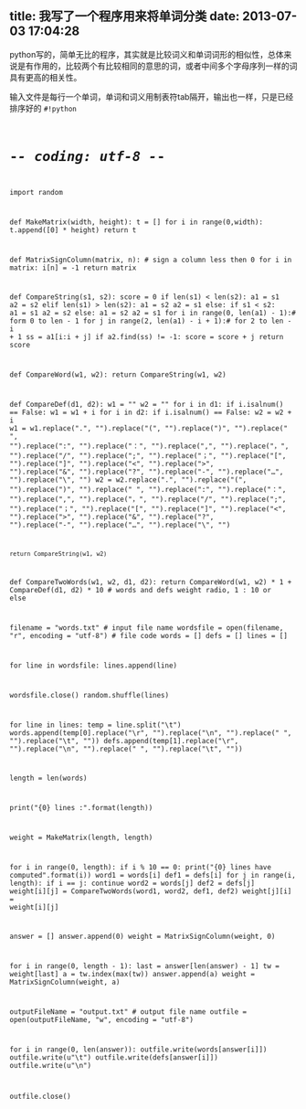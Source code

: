title: 我写了一个程序用来将单词分类
date: 2013-07-03 17:04:28
---

python写的，简单无比的程序，其实就是比较词义和单词词形的相似性，总体来说是有作用的，比较两个有比较相同的意思的词，或者中间多个字母序列一样的词具有更高的相关性。

输入文件是每行一个单词，单词和词义用制表符tab隔开，输出也一样，只是已经排序好的
<code>#!python
# -*- coding: utf-8 -*-

import random

def MakeMatrix(width, height):
	t = []
	for i in range(0,width):
		t.append([0] * height)
	return t

def MatrixSignColumn(matrix, n): # sign a column less then 0
	for i in matrix:
		i[n] = -1
	return matrix

def CompareString(s1, s2):
	score = 0
	if len(s1) &lt; len(s2): 		a1 = s1 		a2 = s2 	elif len(s1) &gt; len(s2):
		a1 = s2
		a2 = s1
	else:
		if s1 &lt; s2:
			a1 = s1
			a2 = s2
		else:
			a1 = s2
			a2 = s1
	for i in range(0, len(a1) - 1):# form 0 to len - 1
		for j in range(2, len(a1) - i + 1):# for 2 to len - i + 1
			ss = a1[i:i + j]
			if a2.find(ss) != -1:
				score = score + j
	return score

def CompareWord(w1, w2):
	return CompareString(w1, w2)

def CompareDef(d1, d2):
	w1 = ""
	w2 = ""
	for i in d1:
		if i.isalnum() == False:
			w1 = w1 + i
	for i in d2:
		if i.isalnum() == False:
			w2 = w2 + i
	w1 = w1.replace(".", "").replace("(", "").replace(")", "").replace(" ", "").replace(":", "").replace("：", "").replace(",", "").replace("，", "").replace("/", "").replace(";", "").replace("；", "").replace("[", "").replace("]", "").replace("&lt;", "").replace("&gt;", "").replace("&amp;", "").replace("?", "").replace("-", "").replace("…", "").replace("\\", "")
	w2 = w2.replace(".", "").replace("(", "").replace(")", "").replace(" ", "").replace(":", "").replace("：", "").replace(",", "").replace("，", "").replace("/", "").replace(";", "").replace("；", "").replace("[", "").replace("]", "").replace("&lt;", "").replace("&gt;", "").replace("&amp;", "").replace("?", "").replace("-", "").replace("…", "").replace("\\", "")

	return CompareString(w1, w2)

def CompareTwoWords(w1, w2, d1, d2):
	return CompareWord(w1, w2) * 1 + CompareDef(d1, d2) * 10 # words and defs weight radio, 1 : 10 or else

filename = "words.txt" # input file name
wordsfile = open(filename, "r", encoding = "utf-8") # file code
words = []
defs = []
lines = []

for line in wordsfile:
	lines.append(line)

wordsfile.close()
random.shuffle(lines)

for line in lines:
	temp = line.split("\t")
	words.append(temp[0].replace("\r", "").replace("\n", "").replace(" ", "").replace("\t", ""))
	defs.append(temp[1].replace("\r", "").replace("\n", "").replace(" ", "").replace("\t", ""))

length = len(words)

print("{0} lines :".format(length))

weight = MakeMatrix(length, length)

for i in range(0, length):
	if i % 10 == 0:
		print("{0} lines have computed".format(i))
	word1 = words[i]
	def1 = defs[i]
	for j in range(i, length):
		if i == j:
			continue
		word2 = words[j]
		def2 = defs[j]
		weight[i][j] = CompareTwoWords(word1, word2, def1, def2)
		weight[j][i] = weight[i][j]

answer = []
answer.append(0)
weight = MatrixSignColumn(weight, 0)

for i in range(0, length - 1):
	last = answer[len(answer) - 1]
	tw = weight[last]
	a = tw.index(max(tw))
	answer.append(a)
	weight = MatrixSignColumn(weight, a)

outputFileName = "output.txt" # output file name
outfile = open(outputFileName, "w", encoding = "utf-8")

for i in range(0, len(answer)):
	outfile.write(words[answer[i]])
	outfile.write(u"\t")
	outfile.write(defs[answer[i]])
	outfile.write(u"\n")

outfile.close()</code>
